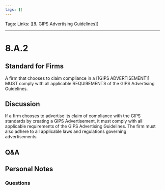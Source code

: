 ```yaml
---
tags: []
---
```

Tags:
Links: [[8. GIPS Advertising Guidelines]]
___
# 8.A.2
## Standard for Firms
A firm that chooses to claim compliance in a [[GIPS ADVERTISEMENT]] MUST comply with all applicable REQUIREMENTS of the GIPS Advertising Guidelines.
## Discussion
If a firm chooses to advertise its claim of compliance with the GIPS standards by creating a GIPS Advertisement, it must comply with all applicable requirements of the GIPS Advertising Guidelines. The firm must also adhere to all applicable laws and regulations governing advertisements.
## Q&A

## Personal Notes

### Questions